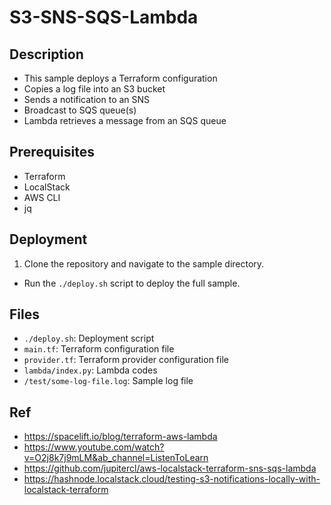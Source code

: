 # S3-SNS-SQS-Lambda

## Description

- This sample deploys a Terraform configuration
- Copies a log file into an S3 bucket
- Sends a notification to an SNS
- Broadcast to SQS queue(s)
- Lambda retrieves a message from an SQS queue

## Prerequisites

- Terraform
- LocalStack
- AWS CLI
- jq

## Deployment

1. Clone the repository and navigate to the sample directory.

- Run the `./deploy.sh` script to deploy the full sample.

## Files

- `./deploy.sh`:  Deployment script
- `main.tf`: Terraform configuration file
- `provider.tf`: Terraform provider configuration file
- `lambda/index.py`: Lambda codes
- `/test/some-log-file.log`: Sample log file



## Ref
- https://spacelift.io/blog/terraform-aws-lambda
- https://www.youtube.com/watch?v=O2j8k7j9mLM&ab_channel=ListenToLearn
- https://github.com/jupitercl/aws-localstack-terraform-sns-sqs-lambda
- https://hashnode.localstack.cloud/testing-s3-notifications-locally-with-localstack-terraform